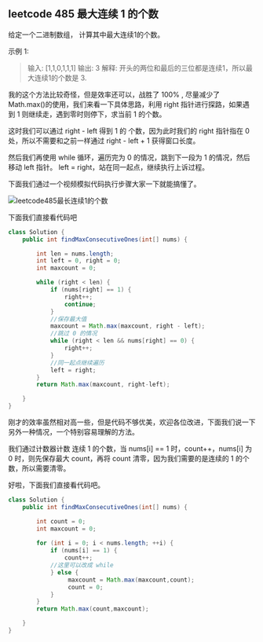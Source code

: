 ## **leetcode 485 最大连续 1 的个数**

给定一个二进制数组， 计算其中最大连续1的个数。

示例 1:

> 输入: [1,1,0,1,1,1]
> 输出: 3
> 解释: 开头的两位和最后的三位都是连续1，所以最大连续1的个数是 3.

我的这个方法比较奇怪，但是效率还可以，战胜了 100% , 尽量减少了 Math.max()的使用，我们来看一下具体思路，利用 right 指针进行探路，如果遇到 1 则继续走，遇到零时则停下，求当前 1 的个数。

这时我们可以通过 right - left 得到 1 的 个数，因为此时我们的 right 指针指在 0 处，所以不需要和之前一样通过 right - left + 1 获得窗口长度。 

然后我们再使用 while 循环，遍历完为 0 的情况，跳到下一段为 1 的情况，然后移动 left 指针。 left = right，站在同一起点，继续执行上诉过程。

下面我们通过一个视频模拟代码执行步骤大家一下就能搞懂了。

 ![leetcode485最长连续1的个数](https://cdn.jsdelivr.net/gh/tan45du/test1@master/20210122/leetcode485最长连续1的个数.7avzcthkit80.gif)





下面我们直接看代码吧

```java
class Solution {
    public int findMaxConsecutiveOnes(int[] nums) {

        int len = nums.length;
        int left = 0, right = 0;
        int maxcount = 0;

        while (right < len) {
            if (nums[right] == 1) {
                right++;
                continue;
            }
            //保存最大值
            maxcount = Math.max(maxcount, right - left);
            //跳过 0 的情况
            while (right < len && nums[right] == 0) {
                right++;
            }
            //同一起点继续遍历
            left = right;
        }
        return Math.max(maxcount, right-left);

    }
}
```



刚才的效率虽然相对高一些，但是代码不够优美，欢迎各位改进，下面我们说一下另外一种情况，一个特别容易理解的方法。

我们通过计数器计数 连续 1 的个数，当 nums[i] == 1 时，count++，nums[i] 为 0 时，则先保存最大 count，再将 count 清零，因为我们需要的是连续的 1 的个数，所以需要清零。

好啦，下面我们直接看代码吧。

```java
class Solution {
    public int findMaxConsecutiveOnes(int[] nums) {

        int count = 0;
        int maxcount = 0;
        
        for (int i = 0; i < nums.length; ++i) {
            if (nums[i] == 1) {
                count++;
            //这里可以改成 while
            } else {
                 maxcount = Math.max(maxcount,count);
                 count = 0;
            }
        }
        return Math.max(count,maxcount);

    }
}
```

